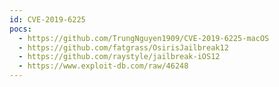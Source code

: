 ```yaml
---
id: CVE-2019-6225
pocs:
  - https://github.com/TrungNguyen1909/CVE-2019-6225-macOS
  - https://github.com/fatgrass/OsirisJailbreak12
  - https://github.com/raystyle/jailbreak-iOS12
  - https://www.exploit-db.com/raw/46248
---
```

